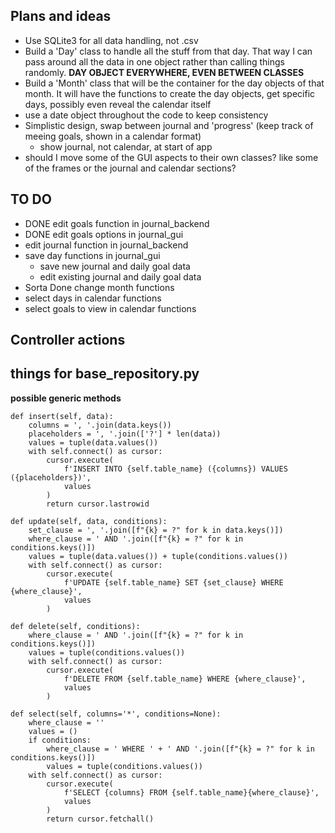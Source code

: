 ## Plans and ideas
 - Use SQLite3 for all data handling, not .csv
 - Build a 'Day' class to handle all the stuff from that day. That way I can pass around all the data in one object rather than calling things randomly. __DAY OBJECT EVERYWHERE, EVEN BETWEEN CLASSES__
 - Build a 'Month' class that will be the container for the day objects of that month. It will have the functions to create the day objects, get specific days, possibly even reveal the calendar itself
 - use a date object throughout the code to keep consistency 
 - Simplistic design, swap between journal and 'progress' (keep track of meeing goals, shown in a calendar format)
   - show journal, not calendar, at start of app
 - should I move some of the GUI aspects to their own classes? like some of the frames or the journal and calendar sections?

## TO DO
 - DONE edit goals function in journal_backend
 - DONE edit goals options in journal_gui
 - edit journal function in journal_backend
 - save day functions in journal_gui 
   - save new journal and daily goal data
   - edit existing journal and daily goal data
 - Sorta Done change month functions
 - select days in calendar functions
 - select goals to view in calendar functions

## Controller actions







 ## things for base_repository.py
 __possible generic methods__

    def insert(self, data):
        columns = ', '.join(data.keys())
        placeholders = ', '.join(['?'] * len(data))
        values = tuple(data.values())
        with self.connect() as cursor:
            cursor.execute(
                f'INSERT INTO {self.table_name} ({columns}) VALUES ({placeholders})',
                values
            )
            return cursor.lastrowid

    def update(self, data, conditions):
        set_clause = ', '.join([f"{k} = ?" for k in data.keys()])
        where_clause = ' AND '.join([f"{k} = ?" for k in conditions.keys()])
        values = tuple(data.values()) + tuple(conditions.values())
        with self.connect() as cursor:
            cursor.execute(
                f'UPDATE {self.table_name} SET {set_clause} WHERE {where_clause}',
                values
            )

    def delete(self, conditions):
        where_clause = ' AND '.join([f"{k} = ?" for k in conditions.keys()])
        values = tuple(conditions.values())
        with self.connect() as cursor:
            cursor.execute(
                f'DELETE FROM {self.table_name} WHERE {where_clause}',
                values
            )

    def select(self, columns='*', conditions=None):
        where_clause = ''
        values = ()
        if conditions:
            where_clause = ' WHERE ' + ' AND '.join([f"{k} = ?" for k in conditions.keys()])
            values = tuple(conditions.values())
        with self.connect() as cursor:
            cursor.execute(
                f'SELECT {columns} FROM {self.table_name}{where_clause}',
                values
            )
            return cursor.fetchall()